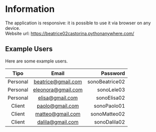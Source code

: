 # Information
The application is responsive: it is possible to use it via browser on any device. <br>
Website url: https://beatrice02castorina.pythonanywhere.com/

## Example Users
Here are some example users.

| Tipo  | Email  | Password |
| :---: | :---: | ---: |
| Personal | beatrice@gmail.com | sonoBeatrice02 
| Personal | eleonora@gmail.com | sonoLele03
| Personal | elisa@gmail.com | sonoElisa02
| Client | paolo@gmail.com | sonoPaolo01
| Client | matteo@gmail.com | sonoMatteo02
| Client | dalila@gmail.com | sonoDalila02